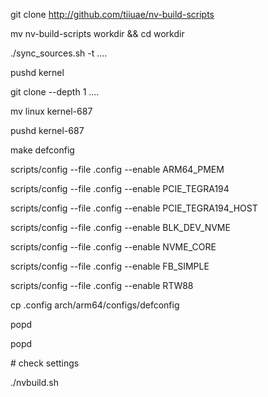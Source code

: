 
  git clone http://github.com/tiiuae/nv-build-scripts
  
  mv nv-build-scripts workdir && cd workdir
  
  ./sync_sources.sh -t ....
  
  pushd kernel
  
  git clone --depth 1 ....
  
  mv linux kernel-687
  
  pushd kernel-687
  
  make defconfig
  
  scripts/config --file .config --enable ARM64_PMEM
  
  scripts/config --file .config --enable PCIE_TEGRA194
  
  scripts/config --file .config --enable PCIE_TEGRA194_HOST
  
  scripts/config --file .config --enable BLK_DEV_NVME
  
  scripts/config --file .config --enable NVME_CORE
  
  scripts/config --file .config --enable FB_SIMPLE
  
  scripts/config --file .config --enable RTW88
  
  cp .config arch/arm64/configs/defconfig 
  
  popd
  
  popd
  
  \# check settings 
  
  ./nvbuild.sh
  
